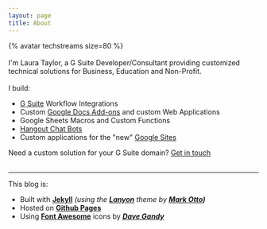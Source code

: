 ```yaml
---
layout: page
title: About
---
```


<div class="message">
{% avatar techstreams size=80 %}
<span class="social">
	<a href="https://medium.com/@techstreams" target="_blank"><i class="fa fa-medium fa-2x"></i></a>
	<a href="https://twitter.com/techstreams" target="_blank"><i class="fa fa-twitter-square fa-2x"></i></a>
	<a href="https://github.com/techstreams" target="_blank"><i class="fa fa-github-square fa-2x"></i></a>
</span>
<br><br>
I'm Laura Taylor, a G Suite Developer/Consultant providing customized technical solutions for Business, Education and Non-Profit.<br><br>
I build: <br>
<ul>
  <li><a href="https://gsuite.google.com/" target="_blank">G Suite</a> Workflow Integrations</li>
  <li>Custom <a href="https://www.youtube.com/watch?v=lZqX6ocwHWU" target="_blank">Google Docs Add-ons</a> and custom Web Applications</li>
  <li>Google Sheets Macros and Custom Functions</li>
  <li><a href="https://gsuite.google.com/products/chat/" target="_blank">Hangout Chat Bots</a></li>
  <li>Custom applications for the "new" <a href="https://gsuite.google.com/products/sites/" target="_blank">Google Sites</a></li>
</ul>
Need a custom solution for your G Suite domain?  <a href="https://sites.google.com/tech-streams.com/website/contact" target="_blank">Get in touch</a>
<br><br>
</div>

---

This blog is:

* Built with **[Jekyll](https://jekyllrb.com/)** *(using the __[Lanyon](http://lanyon.getpoole.com/)__ theme by __[Mark Otto](https://twitter.com/mdo))__*
* Hosted on **[Github Pages](https://pages.github.com/)**
* Using **[Font Awesome](https://fortawesome.github.io/Font-Awesome/)** icons by ***[Dave Gandy](https://twitter.com/davegandy)***
